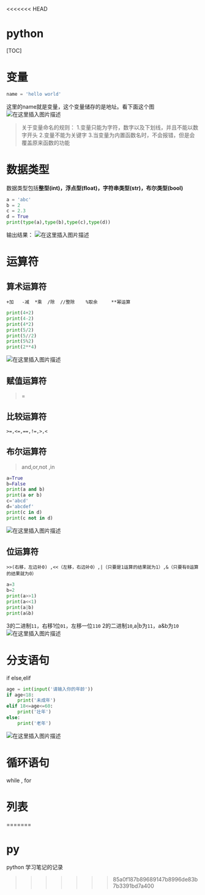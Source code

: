 <<<<<<< HEAD
# python

[TOC]



# 变量

```python
name = 'hello world'
```

这里的name就是变量，这个变量储存的是地址。看下面这个图
![在这里插入图片描述](https://img-blog.csdnimg.cn/ccd4c0f418624d6781cf940d21fa8cdc.png)

>关于变量命名的规则：
>1.变量只能为字符，数字以及下划线，并且不能以数字开头
>2.变量不能为关键字
>3.当变量为内置函数名时，不会报错，但是会覆盖原来函数的功能

# 数据类型

数据类型包括**整型(int)，浮点型(float)，字符串类型(str)，布尔类型(bool)**

```python
a = 'abc'
b = 2
c = 2.3
d = True
print(type(a),type(b),type(c),type(d))
```

输出结果：
![在这里插入图片描述](https://img-blog.csdnimg.cn/e142326119ae476abbd27b8dd2fb86e5.png)

# 运算符

## 算术运算符

	+加	 -减	 *乘	 /除	 //整除	 %取余	 **幂运算


```python
print(4+2)
print(4-2)
print(4*2)
print(5/2)
print(5//2)
print(5%2)
print(2**4)
```

![在这里插入图片描述](https://img-blog.csdnimg.cn/df76026530ab48d6b5c503fc30542ea2.png)

## 赋值运算符

>=

## 比较运算符

	>=,<=,==,!=,>,<

## 布尔运算符

>and,or,not ,in

```python
a=True
b=False
print(a and b)
print(a or b)
c='abcd'
d='abcdef'
print(c in d)
print(c not in d)
```

![在这里插入图片描述](https://img-blog.csdnimg.cn/b82de6abfbc34e9ba01e46a93c5e29e0.png)

## 位运算符

	>>(右移，左边补0) ,<<（左移，右边补0）,|（只要是1运算的结果就为1）,&（只要有0运算的结果就为0）


```python
a=3
b=2
print(a>>1)
print(a<<1)
print(a|b)
print(a&b)
```

3的二进制`11`，右移1位`01`，左移一位`110`
2的二进制`10`,a|b为`11`，a&b为`10`
![在这里插入图片描述](https://img-blog.csdnimg.cn/c6e73f2559f1473d9d75cb9a1d6f9458.png)

# 分支语句

if else,elif

```python
age = int(input('请输入你的年龄'))
if age<18:
    print('未成年')
elif 18<=age<=60:
    print('壮年')
else:
    print('老年')
```

![在这里插入图片描述](https://img-blog.csdnimg.cn/4ac90be00b3a4447bb048dddab0409a1.png)

# 循环语句

while , for 

# 列表
=======
# py
python 学习笔记的记录
>>>>>>> 85a0f187b89689147b8996de83b7b3391bd7a400
